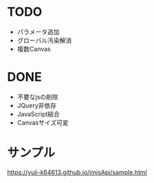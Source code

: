 # TODO
- パラメータ追加
- グローバル汚染解消
- 複数Canvas

# DONE
- 不要なjsの削除
- JQuery非依存
- JavaScript結合
- Canvasサイズ可変

# サンプル
https://yuji-k64613.github.io/jmjsApi/sample.html
